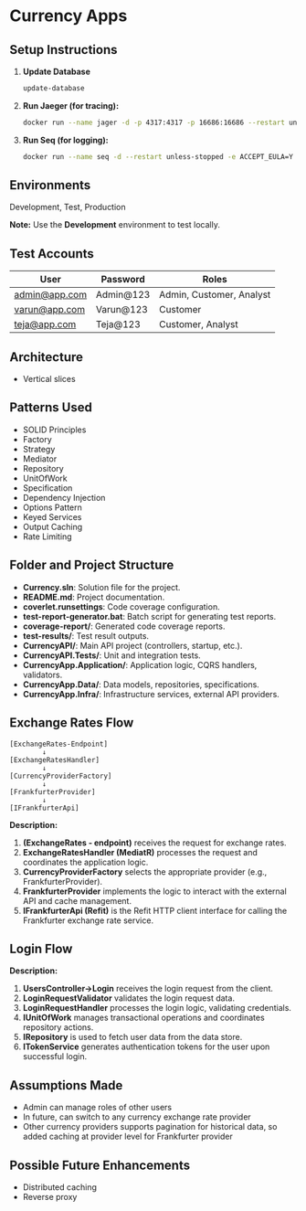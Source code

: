 # Currency Apps

## Setup Instructions

1. **Update Database**
   ```sh
   update-database
   ```
2. **Run Jaeger (for tracing):**
   ```sh
   docker run --name jager -d -p 4317:4317 -p 16686:16686 --restart unless-stopped jaegertracing/all-in-one:latest
   ```
3. **Run Seq (for logging):**
   ```sh
   docker run --name seq -d --restart unless-stopped -e ACCEPT_EULA=Y -p 5341:80 datalust/seq:latest
   ```

## Environments
Development, Test, Production

**Note:** Use the **Development** environment to test locally.

## Test Accounts

| User             | Password    | Roles                    |
|------------------|-------------|--------------------------|
| admin@app.com    | Admin@123   | Admin, Customer, Analyst |
| varun@app.com    | Varun@123   | Customer                 |
| teja@app.com     | Teja@123    | Customer, Analyst        |

## Architecture
- Vertical slices

## Patterns Used
- SOLID Principles
- Factory
- Strategy
- Mediator
- Repository
- UnitOfWork
- Specification
- Dependency Injection
- Options Pattern
- Keyed Services
- Output Caching
- Rate Limiting

## Folder and Project Structure
- **Currency.sln**: Solution file for the project.
- **README.md**: Project documentation.
- **coverlet.runsettings**: Code coverage configuration.
- **test-report-generator.bat**: Batch script for generating test reports.
- **coverage-report/**: Generated code coverage reports.
- **test-results/**: Test result outputs.
- **CurrencyAPI/**: Main API project (controllers, startup, etc.).
- **CurrencyAPI.Tests/**: Unit and integration tests.
- **CurrencyApp.Application/**: Application logic, CQRS handlers, validators.
- **CurrencyApp.Data/**: Data models, repositories, specifications.
- **CurrencyApp.Infra/**: Infrastructure services, external API providers.

## Exchange Rates Flow

```
[ExchangeRates-Endpoint]
        ↓
[ExchangeRatesHandler]
        ↓
[CurrencyProviderFactory]
        ↓
[FrankfurterProvider]
        ↓
[IFrankfurterApi]
```

**Description:**
1. **(ExchangeRates - endpoint)** receives the request for exchange rates.
2. **ExchangeRatesHandler (MediatR)** processes the request and coordinates the application logic.
3. **CurrencyProviderFactory** selects the appropriate provider (e.g., FrankfurterProvider).
4. **FrankfurterProvider** implements the logic to interact with the external API and cache management.
5. **IFrankfurterApi (Refit)** is the Refit HTTP client interface for calling the Frankfurter exchange rate service.

## Login Flow
**Description:**
1. **UsersController->Login** receives the login request from the client.
2. **LoginRequestValidator** validates the login request data.
3. **LoginRequestHandler** processes the login logic, validating credentials.
4. **IUnitOfWork** manages transactional operations and coordinates repository actions.
5. **IRepository** is used to fetch user data from the data store.
6. **ITokenService** generates authentication tokens for the user upon successful login.

## Assumptions Made
- Admin can manage roles of other users
- In future, can switch to any currency exchange rate provider
- Other currency providers supports pagination for historical data, so added caching at provider level for Frankfurter provider

## Possible Future Enhancements
- Distributed caching
- Reverse proxy